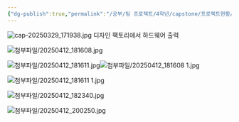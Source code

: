```yaml
---
{"dg-publish":true,"permalink":"/공부/팀 프로젝트/4학년/capstone/프로젝트현황/"}
---
```


![cap-20250329_171938.jpg](/img/user/%EC%B2%A8%EB%B6%80%ED%8C%8C%EC%9D%BC/cap-20250329_171938.jpg)
디자인 팩토리에서 하드웨어 출력



![첨부파일/20250412_181608.jpg](/img/user/%EC%B2%A8%EB%B6%80%ED%8C%8C%EC%9D%BC/20250412_181608.jpg)

![첨부파일/20250412_181611.jpg](/img/user/%EC%B2%A8%EB%B6%80%ED%8C%8C%EC%9D%BC/20250412_181611.jpg)![첨부파일/20250412_181608 1.jpg](/img/user/%EC%B2%A8%EB%B6%80%ED%8C%8C%EC%9D%BC/20250412_181608%201.jpg)



![첨부파일/20250412_181611 1.jpg](/img/user/%EC%B2%A8%EB%B6%80%ED%8C%8C%EC%9D%BC/20250412_181611%201.jpg)


![첨부파일/20250412_182340.jpg](/img/user/%EC%B2%A8%EB%B6%80%ED%8C%8C%EC%9D%BC/20250412_182340.jpg)



![첨부파일/20250412_200250.jpg](/img/user/%EC%B2%A8%EB%B6%80%ED%8C%8C%EC%9D%BC/20250412_200250.jpg)